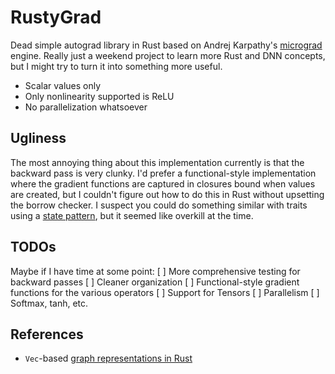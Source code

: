 # RustyGrad
Dead simple autograd library in Rust based on Andrej Karpathy's [micrograd](https://youtu.be/VMj-3S1tku0) engine. 
Really just a weekend project to learn more Rust and DNN concepts, but I might try to turn it into something more
useful. 

- Scalar values only
- Only nonlinearity supported is ReLU
- No parallelization whatsoever

## Ugliness
The most annoying thing about this implementation currently is that the
backward pass is very clunky. I'd prefer a functional-style implementation
where the gradient functions are captured in closures bound when values are
created, but I couldn't figure out how to do this in Rust without upsetting the
borrow checker. I suspect you could do something similar with traits using a [state
pattern](https://doc.rust-lang.org/book/ch17-03-oo-design-patterns.html), but
it seemed like overkill at the time. 

## TODOs
Maybe if I have time at some point:
[ ] More comprehensive testing for backward passes
[ ] Cleaner organization
[ ] Functional-style gradient functions for the various operators
[ ] Support for Tensors
[ ] Parallelism
[ ] Softmax, tanh, etc. 

## References
- `Vec`-based [graph representations in Rust](https://paulkernfeld.com/2018/06/17/exploring-computation-graphs-in-rust.html)
